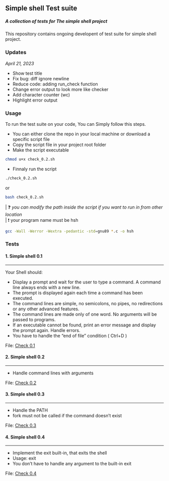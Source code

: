## Simple shell Test suite
##### A collection of tests for The simple shell project
This repository contains ongoing developent of test suite for simple shell project.

### Updates

*April 21, 2023*
- Show test title
- Fix bug: diff ignore newline
- Reduce code: adding run_check function
- Change error output to look more like checker
- Add character counter (wc)
- Highlight error output

### Usage

To run the test suite on your code, You can Simply follow this steps.

- You can either clone the repo in your local machine or download a specific script file
- Copy the script file in your project root folder
- Make the script executable

```sh
chmod u+x check_0.2.sh
```
- Finnaly run the script

```sh
./check_0.2.sh
```
or
```sh
bash check_0.2.sh
```
| :question: *you can modify the path inside the script if you want to run in from other location* <br>
| :exclamation: your program name must be hsh 

```sh
gcc -Wall -Werror -Wextra -pedantic -std=gnu89 *.c -o hsh
```

### Tests

#### 1. Simple shell 0.1
---
Your Shell should:
*	Display a prompt and wait for the user to type a command. A command line always ends with a new line.
*	The prompt is displayed again each time a command has been executed.
*	The command lines are simple, no semicolons, no pipes, no redirections or any other advanced features.
*	The command lines are made only of one word. No arguments will be passed to programs.
*	If an executable cannot be found, print an error message and display the prompt again.
Handle errors.
*	You have to handle the “end of file” condition ( Ctrl+D )

File: [Check 0.1](check_0.1.sh)

#### 2. Simple shell 0.2
---
*	Handle command lines with arguments
	
File: [Check 0.2](check_0.2.sh)

#### 3. Simple shell 0.3
---
*	Handle the PATH
*	fork must not be called if the command doesn’t exist

File: [Check 0.3](check_0.3.sh)

#### 4. Simple shell 0.4
---
*	Implement the exit built-in, that exits the shell
*	Usage: exit
*	You don’t have to handle any argument to the built-in exit

File: [Check 0.4](check_0.4.sh)